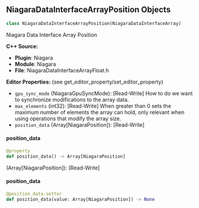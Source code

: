 ## NiagaraDataInterfaceArrayPosition Objects

```python
class NiagaraDataInterfaceArrayPosition(NiagaraDataInterfaceArray)
```

Niagara Data Interface Array Position

**C++ Source:**

- **Plugin**: Niagara
- **Module**: Niagara
- **File**: NiagaraDataInterfaceArrayFloat.h

**Editor Properties:** (see get_editor_property/set_editor_property)

- ``gpu_sync_mode`` (NiagaraGpuSyncMode):  [Read-Write] How to do we want to synchronize modifications to the array data.
- ``max_elements`` (int32):  [Read-Write] When greater than 0 sets the maximum number of elements the array can hold, only relevant when using operations that modify the array size.
- ``position_data`` (Array[NiagaraPosition]):  [Read-Write]

<a id="unreal.NiagaraDataInterfaceArrayPosition.position_data"></a>

#### position_data

```python
@property
def position_data() -> Array[NiagaraPosition]
```

(Array[NiagaraPosition]):  [Read-Write]

<a id="unreal.NiagaraDataInterfaceArrayPosition.position_data"></a>

#### position_data

```python
@position_data.setter
def position_data(value: Array[NiagaraPosition]) -> None
```

<a id="unreal.NiagaraDataInterfaceArrayFloat4"></a>